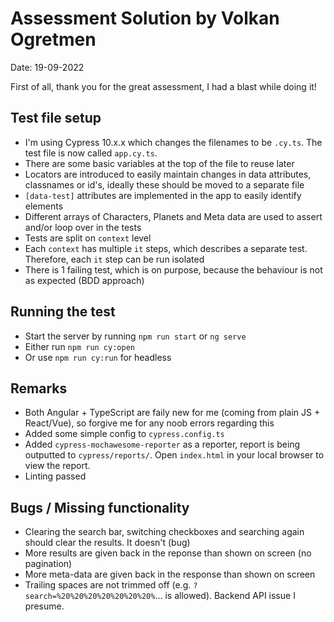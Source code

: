 # Assessment Solution by Volkan Ogretmen
Date: 19-09-2022

First of all, thank you for the great assessment, I had a blast while doing it!

## Test file setup
- I'm using Cypress 10.x.x which changes the filenames to be `.cy.ts`. The test file is now called `app.cy.ts`.
- There are some basic variables at the top of the file to reuse later
- Locators are introduced to easily maintain changes in data attributes, classnames or id's, ideally these should be moved to a separate file
- `[data-test]` attributes are implemented in the app to easily identify elements
- Different arrays of Characters, Planets and Meta data are used to assert and/or loop over in the tests
- Tests are split on `context` level
- Each `context` has multiple `it` steps, which describes a separate test. Therefore, each `it` step can be run isolated
- There is 1 failing test, which is on purpose, because the behaviour is not as expected (BDD approach)

## Running the test
- Start the server by running `npm run start` or `ng serve`
- Either run `npm run cy:open`
- Or use `npm run cy:run` for headless

## Remarks
- Both Angular + TypeScript are faily new for me (coming from plain JS + React/Vue), so forgive me for any noob errors regarding this
- Added some simple config to `cypress.config.ts`
- Added `cypress-mochawesome-reporter` as a reporter, report is being outputted to `cypress/reports/`. Open `index.html` in your local browser to view the report.
- Linting passed

## Bugs / Missing functionality
- Clearing the search bar, switching checkboxes and searching again should clear the results. It doesn't (bug)
- More results are given back in the reponse than shown on screen (no pagination)
- More meta-data are given back in the response than shown on screen
- Trailing spaces are not trimmed off (e.g. `?search=%20%20%20%20%20%20%20%`... is allowed). Backend API issue I presume.
